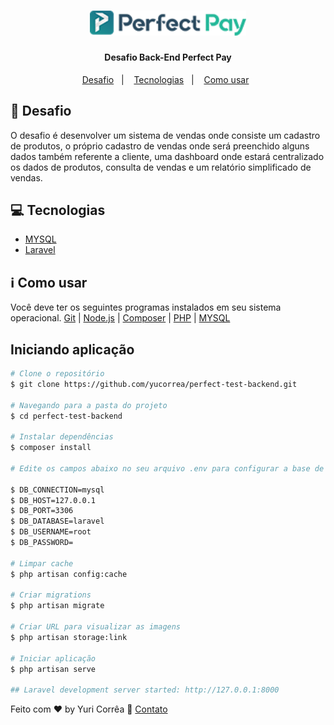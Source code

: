 <h1 align="center">
    <img src="./github/logo-original.png" width="250px" alt="Perfect Pay" title="Perfect Pay">
</h1>

<h4 align="center">
    Desafio Back-End Perfect Pay
</h4>

<p align="center">
  &nbsp;&nbsp;&nbsp;
  <a href="#dart-desafio">Desafio</a>&nbsp;&nbsp;&nbsp;|&nbsp;&nbsp;&nbsp;
  <a href="#computer-tecnologias">Tecnologias</a>&nbsp;&nbsp;&nbsp;|&nbsp;&nbsp;&nbsp;
  <a href="#information_source-como-usar">Como usar</a>&nbsp;&nbsp;&nbsp;&nbsp;&nbsp;&nbsp;
</p>


## :dart: Desafio
   O desafio é desenvolver um sistema de vendas onde consiste um cadastro de produtos, o próprio cadastro de vendas onde será preenchido alguns dados também referente a cliente, uma dashboard onde estará centralizado os dados de produtos, consulta de vendas e um relatório simplificado de vendas.
 
## :computer: Tecnologias 

- [MYSQL](https://www.mysql.com/)
- [Laravel](https://laravel.com/)

## :information_source: Como usar

Você deve ter os seguintes programas instalados em seu sistema operacional. [Git](https://git-scm.com) | [Node.js](https://nodejs.org/en/) | [Composer](https://getcomposer.org/) | [PHP](https://www.php.net/) | [MYSQL](https://www.mysql.com/)


## Iniciando aplicação

```bash
# Clone o repositório 
$ git clone https://github.com/yucorrea/perfect-test-backend.git

# Navegando para a pasta do projeto
$ cd perfect-test-backend

# Instalar dependências
$ composer install

# Edite os campos abaixo no seu arquivo .env para configurar a base de dados.

$ DB_CONNECTION=mysql
$ DB_HOST=127.0.0.1
$ DB_PORT=3306
$ DB_DATABASE=laravel
$ DB_USERNAME=root
$ DB_PASSWORD=

# Limpar cache
$ php artisan config:cache

# Criar migrations
$ php artisan migrate

# Criar URL para visualizar as imagens
$ php artisan storage:link

# Iniciar aplicação
$ php artisan serve

## Laravel development server started: http://127.0.0.1:8000
```

Feito com :heart: by Yuri Corrêa :wave: [Contato](https://www.linkedin.com/in/yucorrea/)

